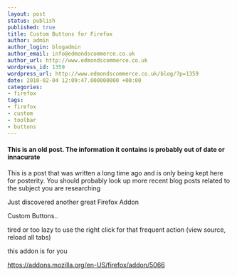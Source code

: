 ```yaml
---
layout: post
status: publish
published: true
title: Custom Buttons for Firefox
author: admin
author_login: blogadmin
author_email: info@edmondscommerce.co.uk
author_url: http://www.edmondscommerce.co.uk
wordpress_id: 1359
wordpress_url: http://www.edmondscommerce.co.uk/blog/?p=1359
date: 2010-02-04 12:09:47.000000000 +00:00
categories:
- firefox
tags:
- firefox
- custom
- toolbar
- buttons
---
```

<div class="oldpost"><h4>This is an old post. The information it contains is probably out of date or innacurate</h4>
<p>
This is a post that was written a long time ago and is only being kept here for posterity.
You should probably look up more recent blog posts related to the subject you are researching
</p>
</div>
Just discovered another great Firefox Addon

Custom Buttons..

tired or too lazy to use the right click for that frequent action (view source, reload all tabs)

this addon is for you

<a href="https://addons.mozilla.org/en-US/firefox/addon/5066">https://addons.mozilla.org/en-US/firefox/addon/5066</a>
